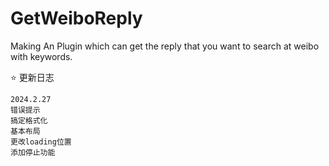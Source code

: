 # GetWeiboReply

Making An Plugin which can get the reply that you want to search at weibo with keywords.

⭐️ 更新日志

```
2024.2.27
错误提示
搞定格式化
基本布局
更改loading位置
添加停止功能
```
